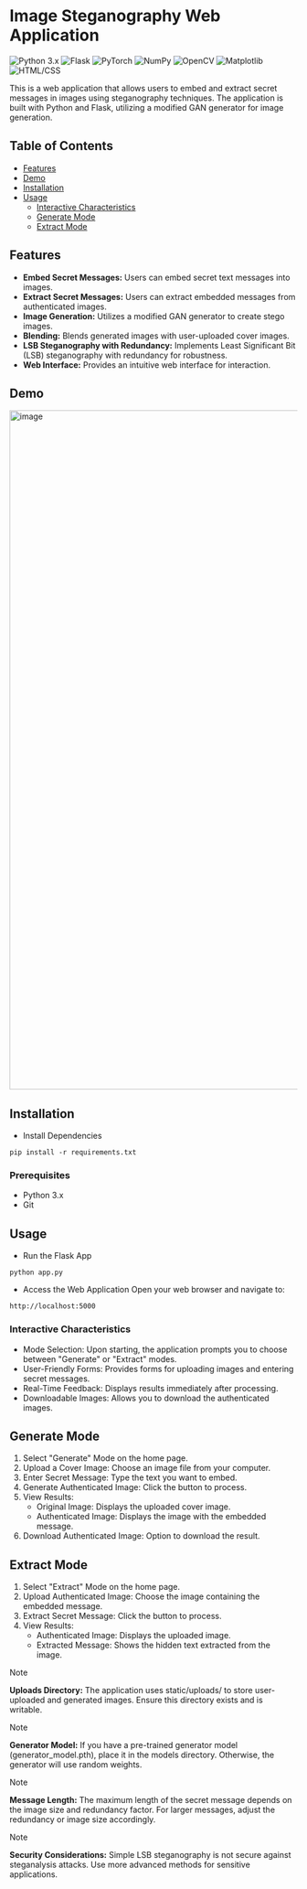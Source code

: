 # Image Steganography Web Application

![Python 3.x](https://img.shields.io/badge/Python-3.x-blue)
![Flask](https://img.shields.io/badge/Flask-2.0.1-green)
![PyTorch](https://img.shields.io/badge/PyTorch-1.8.1-orange)
![NumPy](https://img.shields.io/badge/NumPy-1.21.0-blue)
![OpenCV](https://img.shields.io/badge/OpenCV-4.5.3-brightgreen)
![Matplotlib](https://img.shields.io/badge/Matplotlib-3.4.2-red)
![HTML/CSS](https://img.shields.io/badge/HTML%2FCSS-E34F26-blue)

This is a web application that allows users to embed and extract secret messages in images using steganography techniques. The application is built with Python and Flask, utilizing a modified GAN generator for image generation.

## Table of Contents

- [Features](README.md#features)
- [Demo](#demo)
- [Installation](installation)
- [Usage](#usage)
  - [Interactive Characteristics](#interactive-characteristics)   
  - [Generate Mode](#generate-mode)
  - [Extract Mode](#extract-mode)

## Features

- **Embed Secret Messages:** Users can embed secret text messages into images.
- **Extract Secret Messages:** Users can extract embedded messages from authenticated images.
- **Image Generation:** Utilizes a modified GAN generator to create stego images.
- **Blending:** Blends generated images with user-uploaded cover images.
- **LSB Steganography with Redundancy:** Implements Least Significant Bit (LSB) steganography with redundancy for robustness.
- **Web Interface:** Provides an intuitive web interface for interaction.

## Demo

<img width="1188" alt="image" src="https://github.com/user-attachments/assets/a9d3f7f6-04d9-47db-98b2-5ce44804f696">


## Installation

- Install Dependencies
```
pip install -r requirements.txt
```

### Prerequisites

- Python 3.x
- Git

## Usage

- Run the Flask App
```
python app.py
```

- Access the Web Application
Open your web browser and navigate to:
```
http://localhost:5000
```
### Interactive Characteristics

- Mode Selection: Upon starting, the application prompts you to choose between "Generate" or "Extract" modes.
- User-Friendly Forms: Provides forms for uploading images and entering secret messages.
- Real-Time Feedback: Displays results immediately after processing.
- Downloadable Images: Allows you to download the authenticated images.

## Generate Mode

1. Select "Generate" Mode on the home page.
2. Upload a Cover Image: Choose an image file from your computer.
3. Enter Secret Message: Type the text you want to embed.
4. Generate Authenticated Image: Click the button to process.
5. View Results:
    - Original Image: Displays the uploaded cover image.
    - Authenticated Image: Displays the image with the embedded message.
6. Download Authenticated Image: Option to download the result.

## Extract Mode

1. Select "Extract" Mode on the home page.
2. Upload Authenticated Image: Choose the image containing the embedded message.
3. Extract Secret Message: Click the button to process.
4. View Results:
    - Authenticated Image: Displays the uploaded image.
    - Extracted Message: Shows the hidden text extracted from the image.

>[!Note]
>**Uploads Directory:** The application uses static/uploads/ to store user-uploaded and generated images. Ensure this directory exists and is writable.

>[!Note]
>**Generator Model:** If you have a pre-trained generator model (generator_model.pth), place it in the models directory. Otherwise, the generator will use random weights.

>[!Note]
>**Message Length:** The maximum length of the secret message depends on the image size and redundancy factor. For larger messages, adjust the redundancy or image size accordingly.

>[!Note]
>**Security Considerations:** Simple LSB steganography is not secure against steganalysis attacks. Use more advanced methods for sensitive applications.
